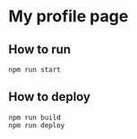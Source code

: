 # My profile page
## How to run

```console
npm run start
```

## How to deploy

```console
npm run build
npm run deploy
```
